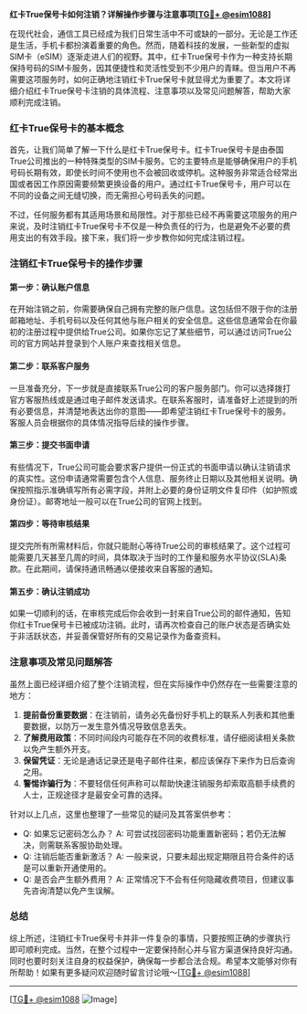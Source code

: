 **红卡True保号卡如何注销？详解操作步骤与注意事项[[TG💪+ @esim1088](https://t.me/s/esim1088)]**

在现代社会，通信工具已经成为我们日常生活中不可或缺的一部分。无论是工作还是生活，手机卡都扮演着重要的角色。然而，随着科技的发展，一些新型的虚拟SIM卡（eSIM）逐渐走进人们的视野。其中，红卡True保号卡作为一种支持长期保持号码的SIM卡服务，因其便捷性和灵活性受到不少用户的青睐。但当用户不再需要这项服务时，如何正确地注销红卡True保号卡就显得尤为重要了。本文将详细介绍红卡True保号卡注销的具体流程、注意事项以及常见问题解答，帮助大家顺利完成注销。

### 红卡True保号卡的基本概念

首先，让我们简单了解一下什么是红卡True保号卡。红卡True保号卡是由泰国True公司推出的一种特殊类型的SIM卡服务。它的主要特点是能够确保用户的手机号码长期有效，即使长时间不使用也不会被回收或停机。这种服务非常适合经常出国或者因工作原因需要频繁更换设备的用户。通过红卡True保号卡，用户可以在不同的设备之间无缝切换，而无需担心号码丢失的问题。

不过，任何服务都有其适用场景和局限性。对于那些已经不再需要这项服务的用户来说，及时注销红卡True保号卡不仅是一种负责任的行为，也是避免不必要的费用支出的有效手段。接下来，我们将一步步教你如何完成注销过程。

### 注销红卡True保号卡的操作步骤

#### 第一步：确认账户信息
在开始注销之前，你需要确保自己拥有完整的账户信息。这包括但不限于你的注册邮箱地址、手机号码以及任何其他与账户相关的安全信息。这些信息通常会在你最初的注册过程中提供给True公司。如果你忘记了某些细节，可以通过访问True公司的官方网站并登录到个人账户来查找相关信息。

#### 第二步：联系客户服务
一旦准备充分，下一步就是直接联系True公司的客户服务部门。你可以选择拨打官方客服热线或是通过电子邮件发送请求。在联系客服时，请准备好上述提到的所有必要信息，并清楚地表达出你的意图——即希望注销红卡True保号卡的服务。客服人员会根据你的具体情况指导后续的操作步骤。

#### 第三步：提交书面申请
有些情况下，True公司可能会要求客户提供一份正式的书面申请以确认注销请求的真实性。这份申请通常需要包含个人信息、服务终止日期以及其他相关说明。确保按照指示准确填写所有必需字段，并附上必要的身份证明文件复印件（如护照或身份证）。邮寄地址一般可以在True公司的官网上找到。

#### 第四步：等待审核结果
提交完所有所需材料后，你就只能耐心等待True公司的审核结果了。这个过程可能需要几天甚至几周的时间，具体取决于当时的工作量和服务水平协议(SLA)条款。在此期间，请保持通讯畅通以便接收来自客服的通知。

#### 第五步：确认注销成功
如果一切顺利的话，在审核完成后你会收到一封来自True公司的邮件通知，告知你红卡True保号卡已被成功注销。此时，请再次检查自己的账户状态是否确实处于非活跃状态，并妥善保管好所有的交易记录作为备查资料。

### 注意事项及常见问题解答

虽然上面已经详细介绍了整个注销流程，但在实际操作中仍然存在一些需要注意的地方：

1. **提前备份重要数据**：在注销前，请务必先备份好手机上的联系人列表和其他重要数据，以防万一发生意外情况导致信息丢失。
2. **了解费用政策**：不同时间段内可能存在不同的收费标准，请仔细阅读相关条款以免产生额外开支。
3. **保留凭证**：无论是通话记录还是电子邮件往来，都应该保存下来作为日后查询之用。
4. **警惕诈骗行为**：不要轻信任何声称可以帮助快速注销服务却索取高额手续费的人士，正规途径才是最安全可靠的选择。

针对以上几点，这里也整理了一些常见的疑问及其答案供参考：
- Q: 如果忘记密码怎么办？
A: 可尝试找回密码功能重置新密码；若仍无法解决，则需联系客服协助处理。
- Q: 注销后能否重新激活？
A: 一般来说，只要未超出规定期限且符合条件的话是可以重新开通使用的。
- Q: 是否会产生额外费用？
A: 正常情况下不会有任何隐藏收费项目，但建议事先咨询清楚以免产生误解。

### 总结

综上所述，注销红卡True保号卡并非一件复杂的事情，只要按照正确的步骤执行即可顺利完成。当然，在整个过程中一定要保持耐心并与官方渠道保持良好沟通。同时也要时刻关注自身的权益保护，确保每一步都合法合规。希望本文能够对你有所帮助！如果有更多疑问欢迎随时留言讨论哦～[[TG💪+ @esim1088](https://t.me/s/esim1088)]

---

[[TG💪+ @esim1088](https://t.me/s/esim1088) ![Image](https://i.postimg.cc/4NQfJmqS/Snipaste-2025-05-13-00-14-12.png)]